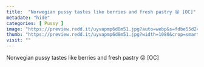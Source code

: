 ```yaml
---
title:  "Norwegian pussy tastes like berries and fresh pastry 😝 [OC]"
metadate: "hide"
categories: [ Pussy ]
image: "https://preview.redd.it/uyvapmp6d8m51.jpg?auto=webp&s=fdbe55d2466193bc7c9eba60364485e0ab554786"
thumb: "https://preview.redd.it/uyvapmp6d8m51.jpg?width=1080&crop=smart&auto=webp&s=5d184827171b0a8daad45462f60823cfd3dde31b"
visit: ""
---
```

Norwegian pussy tastes like berries and fresh pastry 😝 [OC]
